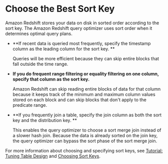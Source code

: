 # Choose the Best Sort Key<a name="c_best-practices-sort-key"></a>

Amazon Redshift stores your data on disk in sorted order according to the sort key\. The Amazon Redshift query optimizer uses sort order when it determines optimal query plans\.

+ **If recent data is queried most frequently, specify the timestamp column as the leading column for the sort key\. **

  Queries will be more efficient because they can skip entire blocks that fall outside the time range\.

+ **If you do frequent range filtering or equality filtering on one column, specify that column as the sort key\.** 

   Amazon Redshift can skip reading entire blocks of data for that column because it keeps track of the minimum and maximum column values stored on each block and can skip blocks that don't apply to the predicate range\.

+ **If you frequently join a table, specify the join column as both the sort key and the distribution key\. **

  This enables the query optimizer to choose a sort merge join instead of a slower hash join\. Because the data is already sorted on the join key, the query optimizer can bypass the sort phase of the sort merge join\.

For more information about choosing and specifying sort keys, see [Tutorial: Tuning Table Design](tutorial-tuning-tables.md) and [Choosing Sort Keys](t_Sorting_data.md)\.